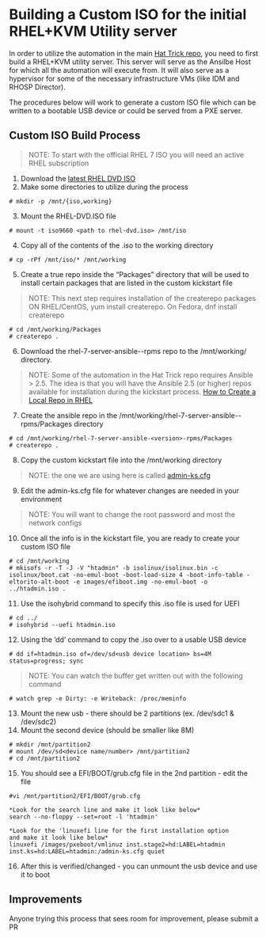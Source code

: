 # Building a Custom ISO for the initial RHEL+KVM Utility server

In order to utilize the automation in the main
[Hat Trick repo](https://github.com/redhat-kejones/hattrick), you need to first
build a RHEL+KVM utility server. This server will serve as the Ansilbe Host for
which all the automation will execute from. It will also serve as a hypervisor
for some of the necessary infrastructure VMs (like IDM and RHOSP Director).

The procedures below will work to generate a custom ISO file which can be
written to a bootable USB device or could be served from a PXE server.

## Custom ISO Build Process

> NOTE: To start with the official RHEL 7 ISO you will need an active
> RHEL subscription

1. Download the [latest RHEL DVD ISO](https://access.redhat.com/downloads/content/69/ver=/rhel---7/latest/x86_64/product-software)
2. Make some directories to utilize during the process
```
# mkdir -p /mnt/{iso,working}
```
3. Mount the RHEL-DVD.ISO file
```
# mount -t iso9660 <path to rhel-dvd.iso> /mnt/iso
```
4. Copy all of the contents of the .iso to the working directory
```
# cp -rPf /mnt/iso/* /mnt/working
```
5. Create a true repo inside the “Packages” directory that will be used to
install certain packages that are listed in the custom kickstart file
> NOTE: This next step requires installation of the createrepo packages
> ON RHEL/CentOS, yum install createrepo. On Fedora, dnf install createrepo
```
# cd /mnt/working/Packages
# createrepo .
```
6. Download the rhel-7-server-ansible-<latest>-rpms repo to the /mnt/working/
directory.
> NOTE: Some of the automation in the Hat Trick repo requires Ansible > 2.5.
> The idea is that you will have the Ansible 2.5 (or higher) repos available for installation
> during the kickstart process.
> [How to Create a Local Repo in RHEL](https://access.redhat.com/solutions/9892)
7. Create the ansible repo in the
/mnt/working/rhel-7-server-ansible-<version>-rpms/Packages directory
```
# cd /mnt/working/rhel-7-server-ansible-<version>-rpms/Packages
# createrepo .
```
8. Copy the custom kickstart file into the /mnt/working directory
> NOTE: the one we are using here is called
> [admin-ks.cfg](https://raw.githubusercontent.com/redhat-kejones/ht/master/admin-iso/admin-ks.cfg)
9. Edit the admin-ks.cfg file for whatever changes are needed in your environment
> NOTE: You will want to change the root password and most the network configs
10. Once all the info is in the kickstart file, you are ready to create your
custom ISO file
```
# cd /mnt/working
# mkisofs -r -T -J -V "htadmin" -b isolinux/isolinux.bin -c isolinux/boot.cat -no-emul-boot -boot-load-size 4 -boot-info-table -eltorito-alt-boot -e images/efiboot.img -no-emul-boot -o ../htadmin.iso .
```
11. Use the isohybrid command to specify this .iso file is used for UEFI
```
# cd ../
# isohybrid --uefi htadmin.iso
```
12. Using the ‘dd’ command to copy the .iso over to a usable USB device
```
# dd if=htadmin.iso of=/dev/sd<usb device location> bs=4M status=progress; sync
```
> NOTE: You can watch the buffer get written out with the following command
```
# watch grep -e Dirty: -e Writeback: /proc/meminfo
```
13. Mount the new usb - there should be 2 partitions (ex. /dev/sdc1 & /dev/sdc2)
14. Mount the second device (should be smaller like 8M)
```
# mkdir /mnt/partition2
# mount /dev/sd<device name/number> /mnt/partition2
# cd /mnt/partition2
```
15. You should see a EFI/BOOT/grub.cfg file in the 2nd partition - edit the file
```
#vi /mnt/partition2/EFI/BOOT/grub.cfg

*Look for the search line and make it look like below*
search --no-floppy --set=root -l 'htadmin'

*Look for the 'linuxefi line for the first installation option
and make it look like below*
linuxefi /images/pxeboot/vmlinuz inst.stage2=hd:LABEL=htadmin inst.ks=hd:LABEL=htadmin:/admin-ks.cfg quiet
```
16. After this is verified/changed - you can unmount the usb device
and use it to boot

## Improvements

Anyone trying this process that sees room for improvement, please submit a PR
